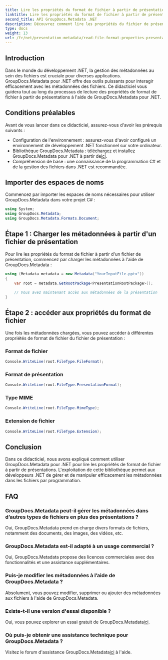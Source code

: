 ```yaml
---
title: Lire les propriétés du format de fichier à partir de présentations dans .NET
linktitle: Lire les propriétés du format de fichier à partir de présentations dans .NET
second_title: API GroupDocs.Metadata .NET
description: Découvrez comment lire les propriétés du fichier de présentation dans .NET à l’aide de GroupDocs.Metadata. Accédez aux détails du format de fichier par programmation.
type: docs
weight: 13
url: /fr/net/presentation-metadata/read-file-format-properties-presentations/
---
```

## Introduction
Dans le monde du développement .NET, la gestion des métadonnées au sein des fichiers est cruciale pour diverses applications. GroupDocs.Metadata pour .NET offre des outils puissants pour interagir efficacement avec les métadonnées des fichiers. Ce didacticiel vous guidera tout au long du processus de lecture des propriétés de format de fichier à partir de présentations à l'aide de GroupDocs.Metadata pour .NET.
## Conditions préalables
Avant de vous lancer dans ce didacticiel, assurez-vous d'avoir les prérequis suivants :
- Configuration de l'environnement : assurez-vous d'avoir configuré un environnement de développement .NET fonctionnel sur votre ordinateur.
-  Bibliothèque GroupDocs.Metadata : téléchargez et installez GroupDocs.Metadata pour .NET à partir de[ici](https://releases.groupdocs.com/metadata/net/).
- Compréhension de base : une connaissance de la programmation C# et de la gestion des fichiers dans .NET est recommandée.

## Importer des espaces de noms
Commencez par importer les espaces de noms nécessaires pour utiliser GroupDocs.Metadata dans votre projet C# :
```csharp
using System;
using GroupDocs.Metadata;
using GroupDocs.Metadata.Formats.Document;
```
## Étape 1 : Charger les métadonnées à partir d'un fichier de présentation
Pour lire les propriétés du format de fichier à partir d'un fichier de présentation, commencez par charger les métadonnées à l'aide de GroupDocs.Metadata :
```csharp
using (Metadata metadata = new Metadata("YourInputFile.pptx"))
{
    var root = metadata.GetRootPackage<PresentationRootPackage>();
    
    // Vous avez maintenant accès aux métadonnées de la présentation
}
```
## Étape 2 : accéder aux propriétés du format de fichier
Une fois les métadonnées chargées, vous pouvez accéder à différentes propriétés de format de fichier du fichier de présentation :
### Format de fichier
```csharp
Console.WriteLine(root.FileType.FileFormat);
```
### Format de présentation
```csharp
Console.WriteLine(root.FileType.PresentationFormat);
```
### Type MIME
```csharp
Console.WriteLine(root.FileType.MimeType);
```
### Extension de fichier
```csharp
Console.WriteLine(root.FileType.Extension);
```

## Conclusion
Dans ce didacticiel, nous avons expliqué comment utiliser GroupDocs.Metadata pour .NET pour lire les propriétés de format de fichier à partir de présentations. L'exploitation de cette bibliothèque permet aux développeurs .NET de gérer et de manipuler efficacement les métadonnées dans les fichiers par programmation.

## FAQ
### GroupDocs.Metadata peut-il gérer les métadonnées dans d’autres types de fichiers en plus des présentations ?
Oui, GroupDocs.Metadata prend en charge divers formats de fichiers, notamment des documents, des images, des vidéos, etc.
### GroupDocs.Metadata est-il adapté à un usage commercial ?
Oui, GroupDocs.Metadata propose des licences commerciales avec des fonctionnalités et une assistance supplémentaires.
### Puis-je modifier les métadonnées à l’aide de GroupDocs.Metadata ?
Absolument, vous pouvez modifier, supprimer ou ajouter des métadonnées aux fichiers à l'aide de GroupDocs.Metadata.
### Existe-t-il une version d'essai disponible ?
 Oui, vous pouvez explorer un essai gratuit de GroupDocs.Metadata[ici](https://releases.groupdocs.com/).
### Où puis-je obtenir une assistance technique pour GroupDocs.Metadata ?
 Visitez le forum d'assistance GroupDocs.Metadata[ici](https://forum.groupdocs.com/c/metadata/14) à l'aide.